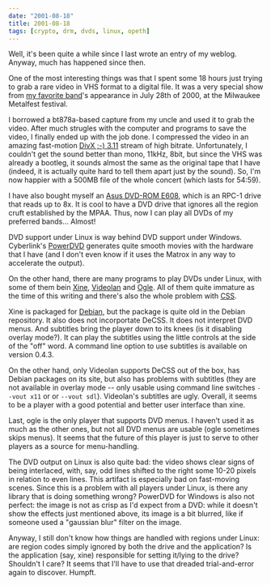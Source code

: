 ```yaml
---
date: "2001-08-18"
title: 2001-08-18
tags: [crypto, drm, dvds, linux, opeth]
---
```

Well, it's been quite a while since I last wrote an entry of my
weblog. Anyway, much has happened since then.

One of the most interesting things was that I spent some 18 hours
just trying to grab a rare video in VHS format to a digital file.
It was a very special show from
[my favorite band](http://www.opeth.com)'s appearance in July 28th
of 2000, at the Milwaukee Metalfest festival.

I borrowed a bt878a-based capture from my uncle and used it to grab
the video. After much strugles with the computer and programs to
save the video, I finally ended up with the job done. I compressed
the video in an amazing fast-motion
[DivX ;-) 3.11](http://www.divx.com) stream of high bitrate.
Unfortunately, I couldn't get the sound better than mono, 11kHz,
8bit, but since the VHS was already a bootleg, it sounds almost the
same as the original tape that I have (indeed, it is actually quite
hard to tell them apart just by the sound). So, I'm now happier
with a 500MB file of the whole concert (which lasts for 54:59).

I have also bought myself an
[Asus DVD-ROM E608](http://www.asus.com/), which is an RPC-1 drive
that reads up to 8x. It is cool to have a DVD drive that ignores
all the region cruft established by the MPAA. Thus, now I can play
all DVDs of my preferred bands... Almost!

DVD support under Linux is way behind DVD support under Windows.
Cyberlink's [PowerDVD](http://www.gocyberlink.com/) generates quite
smooth movies with the hardware that I have (and I don't even know
if it uses the Matrox in any way to accelerate the output).

On the other hand, there are many programs to play DVDs under
Linux, with some of them bein [Xine](http://xine.sourceforge.net/),
[Videolan](http://www.videolan.org/) and
[Ogle](http://www.dtek.chalmers.se/groups/dvd/). All of them quite
immature as the time of this writing and there's also the whole
problem with [CSS](http://www.lemuria.org/DeCSS/).

Xine is packaged for [Debian](http://www.debian.org/), but the
package is quite old in the Debian repository. It also does not
incorportate DeCSS. It does not interpret DVD menus. And subtitles
bring the player down to its knees (is it disabling overlay mode?).
It can play the subtitles using the little controls at the side of
the "off" word. A command line option to use subtitles is available
on version 0.4.3.

On the other hand, only Videolan supports DeCSS out of the box, has
Debian packages on its site, but also has problems with subtitles
(they are not available in overlay mode -- only usable using
command line switches `--vout x11` or or `--vout sdl`). Videolan's
subtitles are ugly. Overall, it seems to be a player with a good
potential and better user interface than xine.

Last, ogle is the only player that supports DVD menus. I haven't
used it as much as the other ones, but not all DVD menus are usable
(ogle sometimes skips menus). It seems that the future of this
player is just to serve to other players as a source for
menu-handling.

The DVD output on Linux is also quite bad: the video shows clear
signs of being interlaced, with, say, odd lines shifted to the
right some 10-20 pixels in relation to even lines. This artifact is
especially bad on fast-moving scenes. Since this is a problem with
all players under Linux, is there any library that is doing
something wrong? PowerDVD for Windows is also not perfect: the
image is not as crisp as I'd expect from a DVD: while it doesn't
show the effects just mentioned above, its image is a bit blurred,
like if someone used a "gaussian blur" filter on the image.

Anyway, I still don't know how things are handled with regions
under Linux: are region codes simply ignored by both the drive and
the application? Is the application (say, xine) responsible for
setting it/lying to the drive? Shouldn't I care? It seems that I'll
have to use that dreaded trial-and-error again to discover.
Humpft.


